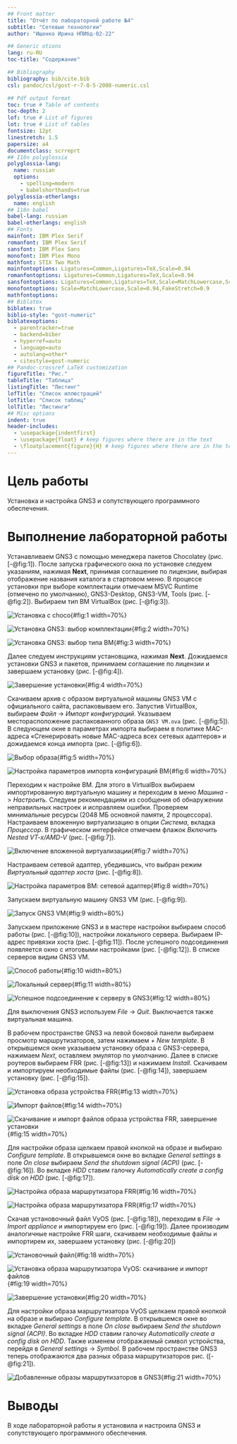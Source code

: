 ```yaml
---
## Front matter
title: "Отчёт по лабораторной работе №4"
subtitle: "Сетевые технологии"
author: "Ищенко Ирина НПИбд-02-22"

## Generic otions
lang: ru-RU
toc-title: "Содержание"

## Bibliography
bibliography: bib/cite.bib
csl: pandoc/csl/gost-r-7-0-5-2008-numeric.csl

## Pdf output format
toc: true # Table of contents
toc-depth: 2
lof: true # List of figures
lot: true # List of tables
fontsize: 12pt
linestretch: 1.5
papersize: a4
documentclass: scrreprt
## I18n polyglossia
polyglossia-lang:
  name: russian
  options:
	- spelling=modern
	- babelshorthands=true
polyglossia-otherlangs:
  name: english
## I18n babel
babel-lang: russian
babel-otherlangs: english
## Fonts
mainfont: IBM Plex Serif
romanfont: IBM Plex Serif
sansfont: IBM Plex Sans
monofont: IBM Plex Mono
mathfont: STIX Two Math
mainfontoptions: Ligatures=Common,Ligatures=TeX,Scale=0.94
romanfontoptions: Ligatures=Common,Ligatures=TeX,Scale=0.94
sansfontoptions: Ligatures=Common,Ligatures=TeX,Scale=MatchLowercase,Scale=0.94
monofontoptions: Scale=MatchLowercase,Scale=0.94,FakeStretch=0.9
mathfontoptions:
## Biblatex
biblatex: true
biblio-style: "gost-numeric"
biblatexoptions:
  - parentracker=true
  - backend=biber
  - hyperref=auto
  - language=auto
  - autolang=other*
  - citestyle=gost-numeric
## Pandoc-crossref LaTeX customization
figureTitle: "Рис."
tableTitle: "Таблица"
listingTitle: "Листинг"
lofTitle: "Список иллюстраций"
lotTitle: "Список таблиц"
lolTitle: "Листинги"
## Misc options
indent: true
header-includes:
  - \usepackage{indentfirst}
  - \usepackage{float} # keep figures where there are in the text
  - \floatplacement{figure}{H} # keep figures where there are in the text
---
```


# Цель работы

Установка и настройка GNS3 и сопутствующего программного обеспечения.

# Выполнение лабораторной работы

Устанавливаем GNS3 с помощью менеджера пакетов Chocolatey (рис. [-@fig:1]). После запуска графического окна по установке следуем указаниям, нажимая **Next**, принимая соглашение по лицензии, выбирая отображение названия каталога в стартовом меню.
В процессе установки при выборе комплектации отмечаем MSVC Runtime (отмечено по умолчанию), GNS3-Desktop, GNS3-VM, Tools (рис. [-@fig:2]). Выбираем тип ВМ VirtualBox (рис. [-@fig:3]).

![Установка с choco](image/1.png){#fig:1 width=70%}

![Установка GNS3: выбор комплектации](image/2.png){#fig:2 width=70%}

![Установка GNS3: выбор типа ВМ](image/3.png){#fig:3 width=70%}

Далее следуем инструкциям установщика, нажимая **Next**. Дожидаемся установки GNS3 и пакетов, принимаем соглашение по лицензии и завершаем установку  (рис. [-@fig:4]).

![Завершение установки](image/4.png){#fig:4 width=70%}

Скачиваем архив с образом виртуальной машины GNS3 VM с официального сайта, распаковываем его. Запустив VirtualBox, выбираем *Файл* -> *Импорт конфигураций*. Указываем месторасположение распакованного образа `GNS3 VM.ova` (рис. [-@fig:5]). В следующем окне в параметрах импорта выбираем в политике MAC-адреса «Сгенерировать новые MAC-адреса всех сетевых адаптеров» и дожидаемся конца импорта (рис. [-@fig:6]). 

![Выбор образа](image/5.png){#fig:5 width=70%}

![Настройка параметров импорта конфигураций ВМ](image/6.png){#fig:6 width=70%}

Переходим к настройке ВМ. Для этого в VirtualBox выбираем импортированную виртуальную машину и переходим в меню *Машина* -> *Настроить*. Следуем рекомендациям из сообщения об обнаружении неправильных настроек и исправляем ошибки. Проверяем минимальные ресурсы (2048 МБ основной памяти, 2 процессора). Настраиваем вложенную виртуализацию в опции *Система*, вкладка *Процессор*. В графическом интерфейсе  отмечаем флажок *Включить Nested VT-x/AMD-V* (рис. [-@fig:7]).

![Включение вложенной виртуализации](image/8.png){#fig:7 width=70%}

Настраиваем сетевой адаптер, убедившись, что выбран режим *Виртуальный адаптер хоста* (рис. [-@fig:8]).

![Настройка параметров ВМ: сетевой адаптер](image/9.png){#fig:8 width=70%}

Запускаем виртуальную машину GNS3 VM (рис. [-@fig:9]).

![Запуск GNS3 VM ](image/12.png){#fig:9 width=80%}

Запускаем приложение GNS3 и в мастере настройки выбираем способ работы (рис. [-@fig:10]), настройки локального сервера. Выбираем IP-адрес привязки хоста (рис. [-@fig:11]). После успешного подсоединения появляется окно с итоговыми настройками (рис. [-@fig:12]). В списке серверов видим GNS3 VM.

![Способ работы](image/10.png){#fig:10 width=80%}

![Локальный сервер](image/11.png){#fig:11 width=80%}

![Успешное подсоединение к серверу в GNS3](image/13.png){#fig:12 width=80%}

Для выключения GNS3 используем *File* -> *Quit*. Выключается также виртуальная машина.

В рабочем пространстве GNS3 на левой боковой панели выбираем просмотр маршрутизаторов, затем нажимаем *+ New template*. В открывшемся окне указываем установку образа с GNS3-сервера, нажимаем  *Next*, оставляем эмулятор по умолчанию. Далее в списке роутеров выбираем FRR (рис. [-@fig:13]) и нажимаем *Install*. Скачиваем и импортируем необходимые файлы (рис. [-@fig:14]), завершаем установку (рис. [-@fig:15]).

![Установка образа устройства FRR](image/14.png){#fig:13 width=70%}

![Импорт файлов](image/15.png){#fig:14 width=70%}

![Скачивание и импорт файлов образа устройства FRR, завершение установки](image/16.png){#fig:15 width=70%}

Для настройки образа щелкаем правой кнопкой на образе и выбираю *Configure template*. В открывшемся окне во вкладке *General settings* в поле *On close* выбираем *Send the shutdown signal (ACPI)* (рис. [-@fig:16]). Во вкладке *HDD* ставим галочку *Automatically create a config disk on HDD* (рис. [-@fig:17]).

![Настройка образа маршрутизатора FRR](image/17.png){#fig:16 width=70%}

![Настройка образа маршрутизатора FRR](image/18.png){#fig:17 width=70%}

Скачав установочный файл VyOS (рис. [-@fig:18]), переходим в *File* -> *Import appliance* и импортируем его (рис. [-@fig:19]). Далее производим аналогичные настройке FRR шаги, скачиваем необходимые файлы и импортирем их, завершаем установку  (рис. [-@fig:20])

![Установочный файл](image/19.png){#fig:18 width=70%}

![Установка образа маршрутизатора VyOS: скачивание и импорт файлов](image/20.png){#fig:19 width=70%}

![Завершение установки](image/21.png){#fig:20 width=70%}

Для настройки образа маршрутизатора VyOS щелкаем правой кнопкой на образе и выбираю *Configure template*. В открывшемся окне во вкладке *General settings* в поле *On close* выбираем *Send the shutdown signal (ACPI)*. Во вкладке *HDD* ставим галочку *Automatically create a config disk on HDD*. Также изменем отображаемый символ устройства, перейдя в *General settings* -> *Symbol*. В рабочем пространстве GNS3 теперь отображаются два разных образа маршрутизаторов рис. ([-@fig:21]).

![Добавленные образы маршрутизаторов в GNS3](image/22.png){#fig:21 width=70%}

# Выводы

В ходе лабораторной работы я установила и настроила GNS3 и сопутствующего программного обеспечения.
